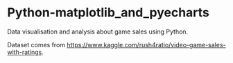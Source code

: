 # Python-matplotlib_and_pyecharts

Data visualisation and analysis about game sales using Python.


Dataset comes from https://www.kaggle.com/rush4ratio/video-game-sales-with-ratings.
